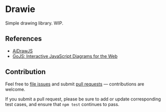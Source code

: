# Drawie

Simple drawing library. WIP.

## References

- [AjDrawJS](https://github.com/ajlopez/AjDrawJs/)
- [GoJS: Interactive JavaScript Diagrams for the Web](https://gojs.net/latest/index.html)

## Contribution

Feel free to [file issues](https://github.com/ajlopez/drawie) and submit
[pull requests](https://github.com/ajlopez/drawie/pulls) — contributions are
welcome.

If you submit a pull request, please be sure to add or update corresponding
test cases, and ensure that `npm test` continues to pass.

